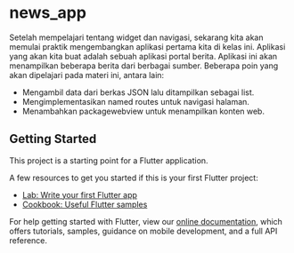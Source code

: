 # news_app

Setelah mempelajari tentang widget dan navigasi, sekarang kita akan memulai praktik mengembangkan aplikasi pertama 
kita di kelas ini. Aplikasi yang akan kita buat adalah sebuah aplikasi portal berita. 
Aplikasi ini akan menampilkan beberapa berita dari berbagai sumber. 
Beberapa poin yang akan dipelajari pada materi ini, antara lain:

- Mengambil data dari berkas JSON lalu ditampilkan sebagai list.
- Mengimplementasikan named routes untuk navigasi halaman.
- Menambahkan packagewebview untuk menampilkan konten web.

## Getting Started

This project is a starting point for a Flutter application.

A few resources to get you started if this is your first Flutter project:

- [Lab: Write your first Flutter app](https://flutter.dev/docs/get-started/codelab)
- [Cookbook: Useful Flutter samples](https://flutter.dev/docs/cookbook)

For help getting started with Flutter, view our
[online documentation](https://flutter.dev/docs), which offers tutorials,
samples, guidance on mobile development, and a full API reference.
